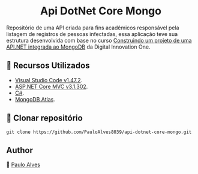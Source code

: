 <h1 align="center">Api DotNet Core Mongo</h1>

Repositório de uma API criada para fins acadêmicos responsável pela listagem de registros de pessoas infectadas, essa aplicação teve sua estrutura desenvolvida com base no curso 
[Construindo um projeto de uma API.NET integrada ao MongoDB](https://digitalinnovation.one/) da Digital Innovation One.


## :wrench: Recursos Utilizados
- [Visual Studio Code v1.47.2](https://docs.microsoft.com/pt-br/dotnet/csharp/programming-guide/).
- [ASP.NET Core MVC v3.1.302](https://docs.microsoft.com/pt-br/aspnet/core/?view=aspnetcore-3.1).
- [C#](https://code.visualstudio.com/).
- [MongoDB Atlas](https://www.mongodb.com/cloud/atlas). 


## :floppy_disk: Clonar repositório
```git clone https://github.com/PauloAlves8039/api-dotnet-core-mongo.git```

## Author
:boy: [Paulo Alves](https://github.com/PauloAlves8039)

